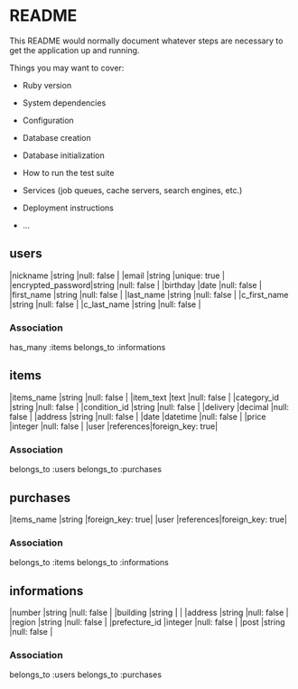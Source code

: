 # README

This README would normally document whatever steps are necessary to get the
application up and running.

Things you may want to cover:

* Ruby version

* System dependencies

* Configuration

* Database creation

* Database initialization

* How to run the test suite

* Services (job queues, cache servers, search engines, etc.)

* Deployment instructions

* ...




## users

|nickname          |string    |null: false      |
|email             |string    |unique: true     |
|encrypted_password|string    |null: false      |
|birthday          |date      |null: false      |
|first_name        |string    |null: false      |
|last_name         |string    |null: false      |
|c_first_name      |string    |null: false      |
|c_last_name       |string    |null: false      |

### Association

has_many :items
belongs_to :informations

## items 

|items_name        |string    |null: false      |
|item_text         |text      |null: false      |
|category_id       |string    |null: false      |
|condition_id      |string    |null: false      |
|delivery          |decimal   |null: false      |
|address           |string    |null: false      |
|date              |datetime  |null: false      |
|price             |integer   |null: false      |
|user              |references|foreign_key: true|

### Association

belongs_to :users
belongs_to :purchases

## purchases
|items_name        |string    |foreign_key: true|
|user              |references|foreign_key: true|

### Association

belongs_to :items
belongs_to :informations

## informations
|number            |string    |null: false      |
|building          |string    |                 |
|address           |string    |null: false      |
|region            |string    |null: false      |
|prefecture_id     |integer   |null: false      |
|post              |string    |null: false      |

### Association
belongs_to :users
belongs_to :purchases
